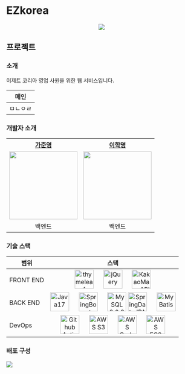 # EZkorea

<center>
    <img src="https://user-images.githubusercontent.com/82663161/229257988-969d1153-f144-46d2-9a48-508f8114943b.png">
</center>

## 프로젝트

### 소개

이제트 코리아 영업 사원을 위한 웹 서비스입니다.

|  메인  |
|:----:|
| ㅁㄴㅇㄹ |

### 개발자 소개
<table style="margin: 0 auto">
    <th>
        <a href="https://github.com/Jwhyee">가준영</a>
    </th>
    <th>
        <a href="https://github.com/gkraud4135">이학명</a>
    </th>
    <tr>
        <td><img src="https://avatars.githubusercontent.com/u/82663161?v=4" width="180" height="180"/></td>
        <td><img src="https://avatars.githubusercontent.com/u/77388722?v=4" width="180" height="180"/></td>
    </tr>
    <tr>
        <td align="center">
            백엔드
        </td>
        <td align="center">
            백엔드
        </td>
    </tr>
</table>

### 기술 스택
<!--
<table style="margin: 0 auto;">
    <thead>
        <th>범위</th>
        <th>스택</th>
    </thead>
    <tbody style="text-align: center">
        <tr>
            <th>FRONT END</th>
            <td style="white-space: normal; overflow: hidden; text-overflow: ellipsis;">
                <div style="margin: 0 auto;">
                    <div style="display: inline-block; width: 50px; height: 60px;">
                        <img src="https://user-images.githubusercontent.com/82663161/229258328-93c4b37c-f1b8-4c4a-a591-ca17cdb0e2e5.png" alt="" height="50"/>
                        <p>Thymeleaf</p>
                    </div>
                    <div style="display: inline-block; width: 50px; height: 60px;">
                        <img src="https://user-images.githubusercontent.com/82663161/229259146-a9bec1a2-dbb4-4f74-bba3-56abee23db4b.png" alt="" height="50"/>
                        <p>jQuery</p>
                    </div>
                    <div style="display: inline-block; width: 50px; height: 60px;">
                        <img src="https://user-images.githubusercontent.com/82663161/229259517-8af38264-35ea-4b56-9269-e3bf32e0b7fb.png" alt="" height="50"/>
                        <p>Kakao Maps API</p>
                    </div>
                </div>
            </td>
        </tr>
        <tr>
            <th>BACK END</th>
            <td style="white-space: normal; overflow: hidden; text-overflow: ellipsis;">
                <div style="display: inline-block; width: 50px; height: 60px;">
                    <img src="https://user-images.githubusercontent.com/82663161/229259604-a1a46934-64fe-4433-a728-a823509306ee.png" alt="" height="50"/>
                    <p>JAVA</p>
                </div>
                <div style="display: inline-block; width: 50px; height: 60px;">
                    <img src="https://user-images.githubusercontent.com/82663161/229259272-b3112639-0e93-4a86-a190-cdd67fecf044.png" alt="" height="50"/>
                    <p>Spring Boot</p>
                </div>
                <div style="display: inline-block; width: 50px; height: 60px;">
                    <img src="https://user-images.githubusercontent.com/82663161/229258479-38163607-939a-4999-826c-7c27fcc38373.png" alt="" height="50"/>
                    <p>MySQL</p>
                </div>
                <div style="display: inline-block; width: 50px; height: 60px;">
                    <img src="https://user-images.githubusercontent.com/82663161/229258574-c646c37a-590c-40e7-bdce-cdb11aa6db04.png" alt="" height="50"/>
                    <p>Spring Data JPA</p>
                </div>
                <div style="display: inline-block; width: 50px; height: 60px;">
                    <img src="https://user-images.githubusercontent.com/82663161/229258612-01da892d-be28-477b-9eb0-a579d3d3a38b.png" alt="" height="50"/>
                    <p>MyBatis</p>
                </div>
            </td>
        </tr>
        <tr>
            <th>DevOps</th>
            <td style="white-space: normal; overflow: hidden; text-overflow: ellipsis;">
                <div style="margin: 0 auto;">
                    <div style="display: inline-block; width: 50px; height: 60px;">
                        <img src="https://user-images.githubusercontent.com/82663161/229258788-6dbb9e25-05dc-4f60-856d-4fb7d8ac206a.png" alt="" height="50"/>
                        <p>Github Actions</p>
                    </div>
                    <div style="display: inline-block; width: 50px; height: 60px;">
                        <img src="https://user-images.githubusercontent.com/82663161/229258716-b06d6d99-bb61-416b-acd0-6352371b2db5.png" alt="" height="50"/>
                        <p>AWS EC2</p>
                    </div>
                    <div style="display: inline-block; width: 50px; height: 60px;">
                        <img src="https://user-images.githubusercontent.com/82663161/229258738-472f58ef-cbe8-469b-8540-d2e05effe551.png" alt="" height="50"/>
                        <p>AWS S3</p>
                    </div>
                    <div style="display: inline-block; width: 50px; height: 60px;">
                        <img src="https://user-images.githubusercontent.com/82663161/229258752-1c47b4fd-e03a-4572-b269-9799c367d020.png" alt="" height="50"/>
                        <p>AWS CodeDeploy</p>
                    </div>
                </div>
            </td>
        </tr>
    </tbody>
</table>
| 범위      |                                                                                                                                                                                                                                                                                                                                                                                                                                                                                                                                                                스택                                                                                                                                                                                                                                                                                                                                                                                                                                                                                                                                                                |
| --------- |:--------------------------------------------------------------------------------------------------------------------------------------------------------------------------------------------------------------------------------------------------------------------------------------------------------------------------------------------------------------------------------------------------------------------------------------------------------------------------------------------------------------------------------------------------------------------------------------------------------------------------------------------------------------------------------------------------------------------------------------------------------------------------------------------------------------------------------------------------------------------------------------------------------------------------------------------------------------------------------------------------------------------------------------------------------------------------------------------------------------------------------:|
| FRONT END |                                                                                                                                                                                                                         <div style="display: inline; width: 50px; height: 60px;"><img src="https://user-images.githubusercontent.com/82663161/229258328-93c4b37c-f1b8-4c4a-a591-ca17cdb0e2e5.png" alt="" height="50"/><p>Thymeleaf</p></div>&nbsp;&nbsp;&nbsp;&nbsp;<div style="display: inline; width: 50px; height: 60px;"><img src="https://user-images.githubusercontent.com/82663161/229259146-a9bec1a2-dbb4-4f74-bba3-56abee23db4b.png" alt="" height="50"/><p>jQuery</p></div>&nbsp;&nbsp;&nbsp;&nbsp;<div style="display: inline; width: 50px; height: 60px;"><img src="https://user-images.githubusercontent.com/82663161/229259517-8af38264-35ea-4b56-9269-e3bf32e0b7fb.png" alt="" height="50"/><p>Kakao Maps API</p></div>                                                                                                                                                                                                                         |
| BACK END  | <div style="display: inline; width: 50px; height: 60px;"><img src="https://user-images.githubusercontent.com/82663161/229259604-a1a46934-64fe-4433-a728-a823509306ee.png" alt="" height="50"/><p>JAVA</p></div>&nbsp;&nbsp;&nbsp;&nbsp;<div style="display: inline; width: 50px; height: 60px;"><img src="https://user-images.githubusercontent.com/82663161/229259272-b3112639-0e93-4a86-a190-cdd67fecf044.png" alt="" height="50"/><p>Spring Boot</p></div>&nbsp;&nbsp;&nbsp;&nbsp;<div style="display: inline; width: 50px; height: 60px;"><img src="https://user-images.githubusercontent.com/82663161/229258479-38163607-939a-4999-826c-7c27fcc38373.png" alt="" height="50"/><p>MySQL</p></div>&nbsp;&nbsp;&nbsp;&nbsp;<div style="display: inline; width: 50px; height: 60px;"><img src="https://user-images.githubusercontent.com/82663161/229258574-c646c37a-590c-40e7-bdce-cdb11aa6db04.png" alt="" height="50"/><p>Spring Data JPA</p></div>&nbsp;&nbsp;&nbsp;&nbsp;<div style="display: inline; width: 50px; height: 60px;"><img src="https://user-images.githubusercontent.com/82663161/229258612-01da892d-be28-477b-9eb0-a579d3d3a38b.png" alt="" height="50"/><p>MyBatis</p></div>  |
| DevOps    |                                                                                                                                                                                                     <div style="display: inline; width: 50px; height: 60px;"><img src="https://user-images.githubusercontent.com/82663161/229258788-6dbb9e25-05dc-4f60-856d-4fb7d8ac206a.png" alt="" height="50"/><p>Github Actions</p></div>&nbsp;&nbsp;&nbsp;&nbsp;<div style="display: inline; width: 50px; height: 60px;"><img src="https://user-images.githubusercontent.com/82663161/229258738-472f58ef-cbe8-469b-8540-d2e05effe551.png" alt="" height="50"/><p>AWS S3</p></div>&nbsp;&nbsp;&nbsp;&nbsp;<div style="display: inline; width: 50px; height: 60px;"><img src="https://user-images.githubusercontent.com/82663161/229258752-1c47b4fd-e03a-4572-b269-9799c367d020.png" alt="" height="50"/><p>AWS CodeDeploy</p></div>                                                                                                                                                                                                     |
-->

| 범위      |                                                                                                                                                                                                                                                                                                                                                                                                               스택                                                                                                                                                                                                                                                                                                                                                                                                               |
| --------- |:------------------------------------------------------------------------------------------------------------------------------------------------------------------------------------------------------------------------------------------------------------------------------------------------------------------------------------------------------------------------------------------------------------------------------------------------------------------------------------------------------------------------------------------------------------------------------------------------------------------------------------------------------------------------------------------------------------------------------------------------------------------------------------------------------------------------------:|
| FRONT END |                                                                                                                                                                 <img src="https://user-images.githubusercontent.com/82663161/229258328-93c4b37c-f1b8-4c4a-a591-ca17cdb0e2e5.png" alt="thymeleaf" height="50"/> &nbsp;&nbsp;&nbsp;&nbsp; <img src="https://user-images.githubusercontent.com/82663161/229259146-a9bec1a2-dbb4-4f74-bba3-56abee23db4b.png" alt="jQuery" height="50"/> &nbsp;&nbsp;&nbsp;&nbsp; <img src="https://user-images.githubusercontent.com/82663161/229259517-8af38264-35ea-4b56-9269-e3bf32e0b7fb.png" alt="KakaoMapsAPI" height="50"/>                                                                                                                                                                 |
| BACK END  | <img src="https://user-images.githubusercontent.com/82663161/229259604-a1a46934-64fe-4433-a728-a823509306ee.png" alt="Java17" height="50"/> &nbsp;&nbsp;&nbsp;&nbsp; <img src="https://user-images.githubusercontent.com/82663161/229259272-b3112639-0e93-4a86-a190-cdd67fecf044.png" alt="SpringBoot 2.7.7" height="50"/> &nbsp;&nbsp;&nbsp;&nbsp; <img src="https://user-images.githubusercontent.com/82663161/229258479-38163607-939a-4999-826c-7c27fcc38373.png" alt="MySQL 8.0.32" height="50"/> <img src="https://user-images.githubusercontent.com/82663161/229258574-c646c37a-590c-40e7-bdce-cdb11aa6db04.png" alt="SpringDataJPA" height="50"/> &nbsp;&nbsp;&nbsp;&nbsp; <img src="https://user-images.githubusercontent.com/82663161/229258612-01da892d-be28-477b-9eb0-a579d3d3a38b.png" alt="MyBatis" height="50"/> |
| DevOps    |                                                                          <img src="https://user-images.githubusercontent.com/82663161/229258788-6dbb9e25-05dc-4f60-856d-4fb7d8ac206a.png" alt="Github Actions" height="50"/> &nbsp;&nbsp;&nbsp;&nbsp; <img src="https://user-images.githubusercontent.com/82663161/229258738-472f58ef-cbe8-469b-8540-d2e05effe551.png" alt="AWS S3" height="50"/> &nbsp;&nbsp;&nbsp;&nbsp; <img src="https://user-images.githubusercontent.com/82663161/229258752-1c47b4fd-e03a-4572-b269-9799c367d020.png" alt="AWS CodeDeploy" height="50"/> &nbsp;&nbsp;&nbsp;&nbsp; <img src="https://user-images.githubusercontent.com/82663161/229258716-b06d6d99-bb61-416b-acd0-6352371b2db5.png" alt="AWS EC2" height="50"/>                                                                           |

### 배포 구성

<img src="https://user-images.githubusercontent.com/82663161/219400565-595097ea-3d05-408a-be21-b9fcb6b7af3e.png">
